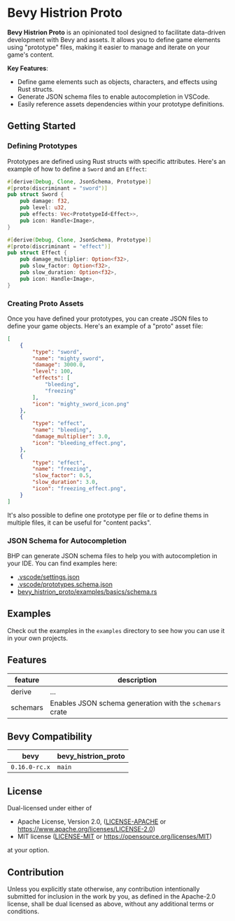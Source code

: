 # Bevy Histrion Proto

**Bevy Histrion Proto** is an opinionated tool designed to facilitate data-driven development with Bevy and assets. It allows you to define game elements using "prototype" files, making it easier to manage and iterate on your game's content.

**Key Features**:
- Define game elements such as objects, characters, and effects using Rust structs.
- Generate JSON schema files to enable autocompletion in VSCode.
- Easily reference assets dependencies within your prototype definitions.

## Getting Started

### Defining Prototypes

Prototypes are defined using Rust structs with specific attributes. Here's an example of how to define a `Sword` and an `Effect`:

```rust
#[derive(Debug, Clone, JsonSchema, Prototype)]
#[proto(discriminant = "sword")]
pub struct Sword {
    pub damage: f32,
    pub level: u32,
    pub effects: Vec<PrototypeId<Effect>>,
    pub icon: Handle<Image>,
}

#[derive(Debug, Clone, JsonSchema, Prototype)]
#[proto(discriminant = "effect")]
pub struct Effect {
    pub damage_multiplier: Option<f32>,
    pub slow_factor: Option<f32>,
    pub slow_duration: Option<f32>,
    pub icon: Handle<Image>,
}
```

### Creating Proto Assets

Once you have defined your prototypes, you can create JSON files to define your game objects. Here's an example of a "proto" asset file:

```json
[
    {
        "type": "sword",
        "name": "mighty_sword",
        "damage": 3000.0,
        "level": 100,
        "effects": [
            "bleeding",
            "freezing"
        ],
        "icon": "mighty_sword_icon.png"
    },
    {
        "type": "effect",
        "name": "bleeding",
        "damage_multiplier": 3.0,
        "icon": "bleeding_effect.png",
    },
    {
        "type": "effect",
        "name": "freezing",
        "slow_factor": 0.5,
        "slow_duration": 3.0,
        "icon": "freezing_effect.png",
    }
]
```

It's also possible to define one prototype per file or to define thems in multiple files, it can be useful for "content packs".

### JSON Schema for Autocompletion

BHP can generate JSON schema files to help you with autocompletion in your IDE. You can find examples here:

- [.vscode/settings.json](./.vscode/settings.json)
- [.vscode/prototypes.schema.json](./.vscode/prototypes.schema.json)
- [bevy_histrion_proto/examples/basics/schema.rs](./examples/basics/schema.rs)

## Examples

Check out the examples in the `examples` directory to see how you can use it in your own projects.

## Features

| feature  | description                                              |
| -------- | -------------------------------------------------------- |
| derive   | ...                                                      |
| schemars | Enables JSON schema generation with the `schemars` crate |

## Bevy Compatibility

| bevy          | bevy_histrion_proto |
| ------------- | ------------------- |
| `0.16.0-rc.x` | `main`              |

## License

Dual-licensed under either of

- Apache License, Version 2.0, ([LICENSE-APACHE](/LICENSE-APACHE) or <https://www.apache.org/licenses/LICENSE-2.0>)
- MIT license ([LICENSE-MIT](/LICENSE-MIT) or <https://opensource.org/licenses/MIT>)

at your option.

## Contribution

Unless you explicitly state otherwise, any contribution intentionally submitted
for inclusion in the work by you, as defined in the Apache-2.0 license, shall be dual licensed as above, without any
additional terms or conditions.
